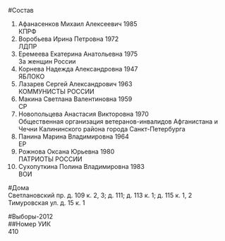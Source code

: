 #Состав  
1. Афанасенков Михаил Алексеевич 1985  
    КПРФ  
2. Воробьева Ирина Петровна 1972  
    ЛДПР  
3. Еремеева Екатерина Анатольевна 1975  
    За женщин России  
4. Корнева Надежда Александровна 1947  
    ЯБЛОКО  
5. Лазарев Сергей Александрович 1963  
    КОММУНИСТЫ РОССИИ  
6. Макина Светлана Валентиновна 1959  
    СР  
7. Новопольцева Анастасия Викторовна 1970  
    Общественная организация ветеранов-инвалидов Афганистана и Чечни Калининского района города Санкт-Петербурга  
8. Панина Марина Владимировна 1964  
    ЕР  
9. Рожнова Оксана Юрьевна 1980  
    ПАТРИОТЫ РОССИИ  
10. Сухопуткина Полина Владимировна 1983  
    ВОИ  
  
#Дома  
Светлановский пр. д. 109 к. 2, 3; д. 111; д. 113 к. 1; д. 115 к. 1, 2 Тимуровская ул. д. 15 к. 1  
  
#Выборы-2012  
##Номер УИК  
410  

